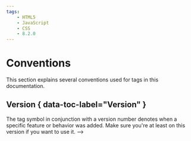 ```yaml
---
tags:
    - HTML5
    - JavaScript
    - CSS
    - 8.2.0
---
```



# Conventions

This section explains several conventions used for tags in this documentation.

## Version { data-toc-label="Version" }

The tag symbol in conjunction with a version number denotes when a specific
feature or behavior was added. Make sure you're at least on this version
if you want to use it. -->